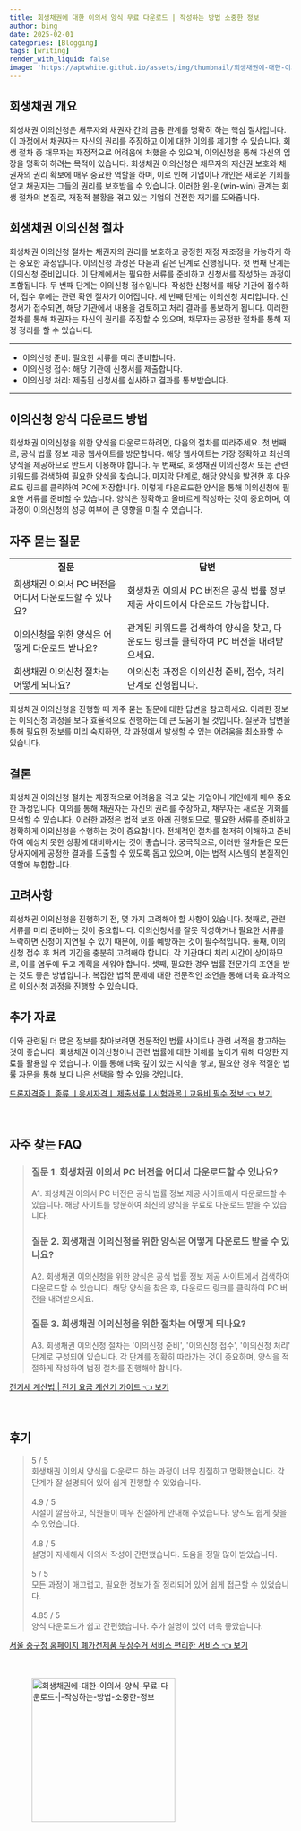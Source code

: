```yaml
---
title: 회생채권에 대한 이의서 양식 무료 다운로드 | 작성하는 방법 소중한 정보
author: bing
date: 2025-02-01
categories: [Blogging]
tags: [writing]
render_with_liquid: false
image: 'https://aptwhite.github.io/assets/img/thumbnail/회생채권에-대한-이의서-양식-무료-다운로드-|-작성하는-방법-소중한-정보.webp'
---
```



<h2 id='회생채권개요'>회생채권 개요</h2>

<p>회생채권 이의신청은 채무자와 채권자 간의 금융 관계를 명확히 하는 핵심 절차입니다. 이 과정에서 채권자는 자신의 권리를 주장하고 이에 대한 이의를 제기할 수 있습니다. 회생 절차 중 채무자는 재정적으로 어려움에 처했을 수 있으며, 이의신청을 통해 자신의 입장을 명확히 하려는 목적이 있습니다. 회생채권 이의신청은 채무자의 재산권 보호와 채권자의 권리 확보에 매우 중요한 역할을 하며, 이로 인해 기업이나 개인은 새로운 기회를 얻고 채권자는 그들의 권리를 보호받을 수 있습니다. 이러한 윈-윈(win-win) 관계는 회생 절차의 본질로, 재정적 불황을 겪고 있는 기업의 건전한 재기를 도와줍니다.</p>

<h2 id='이의신청절차'>회생채권 이의신청 절차</h2>

<p>회생채권 이의신청 절차는 채권자의 권리를 보호하고 공정한 재정 재조정을 가능하게 하는 중요한 과정입니다. 이의신청 과정은 다음과 같은 단계로 진행됩니다. 첫 번째 단계는 이의신청 준비입니다. 이 단계에서는 필요한 서류를 준비하고 신청서를 작성하는 과정이 포함됩니다. 두 번째 단계는 이의신청 접수입니다. 작성한 신청서를 해당 기관에 접수하며, 접수 후에는 관련 확인 절차가 이어집니다. 세 번째 단계는 이의신청 처리입니다. 신청서가 접수되면, 해당 기관에서 내용을 검토하고 처리 결과를 통보하게 됩니다. 이러한 절차를 통해 채권자는 자신의 권리를 주장할 수 있으며, 채무자는 공정한 절차를 통해 재정 정리를 할 수 있습니다.</p>

<hr />

<ul>
    <li>이의신청 준비: 필요한 서류를 미리 준비합니다.</li>
    <li>이의신청 접수: 해당 기관에 신청서를 제출합니다.</li>
    <li>이의신청 처리: 제출된 신청서를 심사하고 결과를 통보받습니다.</li>
</ul>

<hr />

<h2 id='양식다운로드방법'>이의신청 양식 다운로드 방법</h2>

<p>회생채권 이의신청을 위한 양식을 다운로드하려면, 다음의 절차를 따라주세요. 첫 번째로, 공식 법률 정보 제공 웹사이트를 방문합니다. 해당 웹사이트는 가장 정확하고 최신의 양식을 제공하므로 반드시 이용해야 합니다. 두 번째로, 회생채권 이의신청서 또는 관련 키워드를 검색하여 필요한 양식을 찾습니다. 마지막 단계로, 해당 양식을 발견한 후 다운로드 링크를 클릭하여 PC에 저장합니다. 이렇게 다운로드한 양식을 통해 이의신청에 필요한 서류를 준비할 수 있습니다. 양식은 정확하고 올바르게 작성하는 것이 중요하며, 이 과정이 이의신청의 성공 여부에 큰 영향을 미칠 수 있습니다.</p>

<h2 id='자주묻는질문'>자주 묻는 질문</h2>

<table>
    <tr>
        <td style="text-align: center; height: 17px;"><b>질문</b></td>
        <td style="text-align: center; height: 17px;"><b>답변</b></td>
    </tr>
    <tr>
        <td>회생채권 이의서 PC 버전을 어디서 다운로드할 수 있나요?</td>
        <td>회생채권 이의서 PC 버전은 공식 법률 정보 제공 사이트에서 다운로드 가능합니다.</td>
    </tr>
    <tr>
        <td>이의신청을 위한 양식은 어떻게 다운로드 받나요?</td>
        <td>관계된 키워드를 검색하여 양식을 찾고, 다운로드 링크를 클릭하여 PC 버전을 내려받으세요.</td>
    </tr>
    <tr>
        <td>회생채권 이의신청 절차는 어떻게 되나요?</td>
        <td>이의신청 과정은 이의신청 준비, 접수, 처리 단계로 진행됩니다.</td>
    </tr>
</table>

<p>회생채권 이의신청을 진행할 때 자주 묻는 질문에 대한 답변을 참고하세요. 이러한 정보는 이의신청 과정을 보다 효율적으로 진행하는 데 큰 도움이 될 것입니다. 질문과 답변을 통해 필요한 정보를 미리 숙지하면, 각 과정에서 발생할 수 있는 어려움을 최소화할 수 있습니다.</p>

<h2 id='결론'>결론</h2>

<p>회생채권 이의신청 절차는 재정적으로 어려움을 겪고 있는 기업이나 개인에게 매우 중요한 과정입니다. 이의를 통해 채권자는 자신의 권리를 주장하고, 채무자는 새로운 기회를 모색할 수 있습니다. 이러한 과정은 법적 보호 아래 진행되므로, 필요한 서류를 준비하고 정확하게 이의신청을 수행하는 것이 중요합니다. 전체적인 절차를 철저히 이해하고 준비하여 예상치 못한 상황에 대비하시는 것이 좋습니다. 궁극적으로, 이러한 절차들은 모든 당사자에게 공정한 결과를 도출할 수 있도록 돕고 있으며, 이는 법적 시스템의 본질적인 역할에 부합합니다.</p>

<h2 id='고려사항'>고려사항</h2>

<p>회생채권 이의신청을 진행하기 전, 몇 가지 고려해야 할 사항이 있습니다. 첫째로, 관련 서류를 미리 준비하는 것이 중요합니다. 이의신청서를 잘못 작성하거나 필요한 서류를 누락하면 신청이 지연될 수 있기 때문에, 이를 예방하는 것이 필수적입니다. 둘째, 이의신청 접수 후 처리 기간을 충분히 고려해야 합니다. 각 기관마다 처리 시간이 상이하므로, 이를 염두에 두고 계획을 세워야 합니다. 셋째, 필요한 경우 법률 전문가의 조언을 받는 것도 좋은 방법입니다. 복잡한 법적 문제에 대한 전문적인 조언을 통해 더욱 효과적으로 이의신청 과정을 진행할 수 있습니다.</p>

<h2 id='추가자료'>추가 자료</h2>

<p>이와 관련된 더 많은 정보를 찾아보려면 전문적인 법률 사이트나 관련 서적을 참고하는 것이 좋습니다. 회생채권 이의신청이나 관련 법률에 대한 이해를 높이기 위해 다양한 자료를 활용할 수 있습니다. 이를 통해 더욱 깊이 있는 지식을 쌓고, 필요한 경우 적절한 법률 자문을 통해 보다 나은 선택을 할 수 있을 것입니다.</p>


<p><a class="click-button" title="드론자격증ㅣ 종류 ㅣ응시자격ㅣ 제출서류ㅣ시험과목ㅣ교육비 필수 정보" href="https://aptwhite.github.io/posts/%EB%93%9C%EB%A1%A0%EC%9E%90%EA%B2%A9%EC%A6%9D%E3%85%A3-%EC%A2%85%EB%A5%98-%E3%85%A3%EC%9D%91%EC%8B%9C%EC%9E%90%EA%B2%A9%E3%85%A3-%EC%A0%9C%EC%B6%9C%EC%84%9C%EB%A5%98%E3%85%A3%EC%8B%9C%ED%97%98%EA%B3%BC%EB%AA%A9%E3%85%A3%EA%B5%90%EC%9C%A1%EB%B9%84-%ED%95%84%EC%88%98-%EC%A0%95%EB%B3%B4/" rel="dofollow">드론자격증ㅣ 종류 ㅣ응시자격ㅣ 제출서류ㅣ시험과목ㅣ교육비 필수 정보 👈 보기</a></p><br>
<h2 id='자주_찾는_FAQ'>자주 찾는 FAQ</h2>
<div itemscope="" itemtype="https://schema.org/FAQPage"> 
<blockquote> 
<div itemscope="" itemprop="mainEntity" itemtype="https://schema.org/Question"> 
<h3 itemprop="name">질문 1. 회생채권 이의서 PC 버전을 어디서 다운로드할 수 있나요?</h3> 
<div itemscope="" itemprop="acceptedAnswer" itemtype="https://schema.org/Answer"> 
<span itemprop="text"> 
<p>A1. 회생채권 이의서 PC 버전은 공식 법률 정보 제공 사이트에서 다운로드할 수 있습니다. 해당 사이트를 방문하여 최신의 양식을 무료로 다운로드 받을 수 있습니다.</p> 
</span> 
</div> 
</div> 
<div itemscope="" itemprop="mainEntity" itemtype="https://schema.org/Question"> 
<h3 itemprop="name">질문 2. 회생채권 이의신청을 위한 양식은 어떻게 다운로드 받을 수 있나요?</h3> 
<div itemscope="" itemprop="acceptedAnswer" itemtype="https://schema.org/Answer"> 
<span itemprop="text"> 
<p>A2. 회생채권 이의신청을 위한 양식은 공식 법률 정보 제공 사이트에서 검색하여 다운로드할 수 있습니다. 해당 양식을 찾은 후, 다운로드 링크를 클릭하여 PC 버전을 내려받으세요.</p> 
</span> 
</div> 
</div> 
<div itemscope="" itemprop="mainEntity" itemtype="https://schema.org/Question"> 
<h3 itemprop="name">질문 3. 회생채권 이의신청을 위한 절차는 어떻게 되나요?</h3> 
<div itemscope="" itemprop="acceptedAnswer" itemtype="https://schema.org/Answer"> 
<span itemprop="text"> 
<p>A3. 회생채권 이의신청 절차는 '이의신청 준비', '이의신청 접수', '이의신청 처리' 단계로 구성되어 있습니다. 각 단계를 정확히 따라가는 것이 중요하며, 양식을 적절하게 작성하여 법정 절차를 진행해야 합니다.</p> 
</span> 
</div> 
</div> 
</blockquote> 
</div>
<p><a class="click-button" title="전기세 계산법 | 전기 요금 계산기 가이드" href="https://aptwhite.github.io/posts/%EC%A0%84%EA%B8%B0%EC%84%B8-%EA%B3%84%EC%82%B0%EB%B2%95-%EC%A0%84%EA%B8%B0-%EC%9A%94%EA%B8%88-%EA%B3%84%EC%82%B0%EA%B8%B0-%EA%B0%80%EC%9D%B4%EB%93%9C/" rel="dofollow">전기세 계산법 | 전기 요금 계산기 가이드 👈 보기</a></p><br>
<h2 id='후기'>후기</h2>
<div itemscope itemtype="https://schema.org/Product">
  <blockquote>
  <div itemprop="review" itemscope itemtype="https://schema.org/Review">
      <div itemprop="reviewRating" itemscope itemtype="https://schema.org/Rating"> <span itemprop="ratingValue">5</span> / <span itemprop="bestRating">5</span> </div>
      <span itemprop="reviewBody">회생채권 이의서 양식을 다운로드 하는 과정이 너무 친절하고 명확했습니다. 각 단계가 잘 설명되어 있어 쉽게 진행할 수 있었습니다.</span>
  </div>
  <br>
  <div itemprop="review" itemscope itemtype="https://schema.org/Review">
      <div itemprop="reviewRating" itemscope itemtype="https://schema.org/Rating"> <span itemprop="ratingValue">4.9</span> / <span itemprop="bestRating">5</span> </div>
      <span itemprop="reviewBody">시설이 깔끔하고, 직원들이 매우 친절하게 안내해 주었습니다. 양식도 쉽게 찾을 수 있었습니다.</span>
  </div>
  <br>
  <div itemprop="review" itemscope itemtype="https://schema.org/Review">
      <div itemprop="reviewRating" itemscope itemtype="https://schema.org/Rating"> <span itemprop="ratingValue">4.8</span> / <span itemprop="bestRating">5</span> </div>
      <span itemprop="reviewBody">설명이 자세해서 이의서 작성이 간편했습니다. 도움을 정말 많이 받았습니다.</span>
  </div>
  <br>
  <div itemprop="review" itemscope itemtype="https://schema.org/Review">
      <div itemprop="reviewRating" itemscope itemtype="https://schema.org/Rating"> <span itemprop="ratingValue">5</span> / <span itemprop="bestRating">5</span> </div>
      <span itemprop="reviewBody">모든 과정이 매끄럽고, 필요한 정보가 잘 정리되어 있어 쉽게 접근할 수 있었습니다.</span>
  </div>
  <br>
  <div itemprop="review" itemscope itemtype="https://schema.org/Review">
      <div itemprop="reviewRating" itemscope itemtype="https://schema.org/Rating"> <span itemprop="ratingValue">4.85</span> / <span itemprop="bestRating">5</span> </div>
      <span itemprop="reviewBody">양식 다운로드가 쉽고 간편했습니다. 추가 설명이 있어 더욱 좋았습니다.</span>
  </div>
  </blockquote>
</div>
<p><a class="click-button" title="서울 중구청 홈페이지 폐가전제품 무상수거 서비스 편리한 서비스" href="https://aptwhite.github.io/posts/%EC%84%9C%EC%9A%B8-%EC%A4%91%EA%B5%AC%EC%B2%AD-%ED%99%88%ED%8E%98%EC%9D%B4%EC%A7%80-%ED%8F%90%EA%B0%80%EC%A0%84%EC%A0%9C%ED%92%88-%EB%AC%B4%EC%83%81%EC%88%98%EA%B1%B0-%EC%84%9C%EB%B9%84%EC%8A%A4-%ED%8E%B8%EB%A6%AC%ED%95%9C-%EC%84%9C%EB%B9%84%EC%8A%A4/" rel="dofollow">서울 중구청 홈페이지 폐가전제품 무상수거 서비스 편리한 서비스 👈 보기</a></p><br>
<figure class="image"><img src="https://aptwhite.github.io/assets/img/thumbnail/회생채권에-대한-이의서-양식-무료-다운로드-|-작성하는-방법-소중한-정보.webp" alt="회생채권에-대한-이의서-양식-무료-다운로드-|-작성하는-방법-소중한-정보" width="256" height="256"></figure>